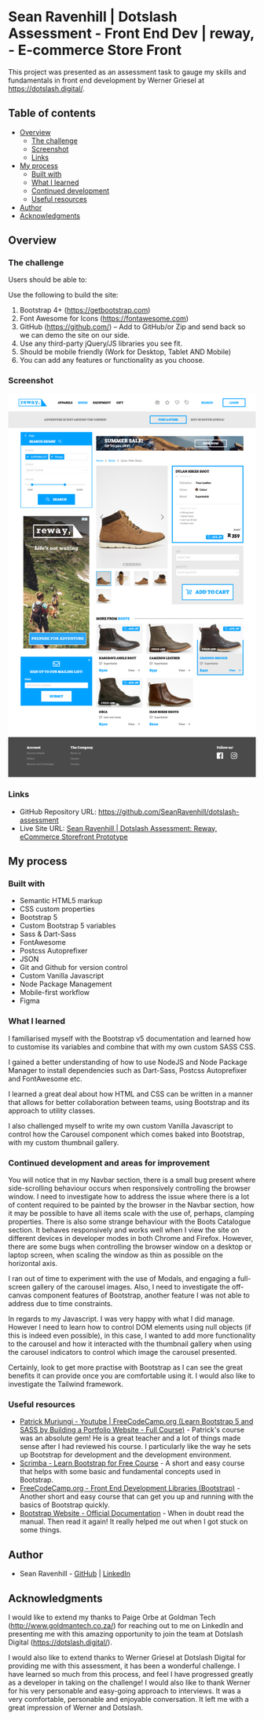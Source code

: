 # Sean Ravenhill | Dotslash Assessment - Front End Dev | reway, - E-commerce Store Front

This project was presented as an assessment task to gauge my skills and fundamentals in front end development by Werner Griesel at https://dotslash.digital/.

## Table of contents

- [Overview](#overview)
  - [The challenge](#the-challenge)
  - [Screenshot](#screenshot)
  - [Links](#links)
- [My process](#my-process)
  - [Built with](#built-with)
  - [What I learned](#what-i-learned)
  - [Continued development](#continued-development)
  - [Useful resources](#useful-resources)
- [Author](#author)
- [Acknowledgments](#acknowledgments)

## Overview

### The challenge

Users should be able to:

Use the following to build the site:

1. Bootstrap 4+ (https://getbootstrap.com)
2. Font Awesome for Icons (https://fontawesome.com)
3. GitHub (https://github.com/) – Add to GitHub/or Zip and send back so we can demo the site on our side.
4. Use any third-party jQuery/JS libraries you see fit.
5. Should be mobile friendly (Work for Desktop, Tablet AND Mobile)
6. You can add any features or functionality as you choose.

### Screenshot

![](./screenshot.png)

### Links

- GitHub Repository URL: https://github.com/SeanRavenhill/dotslash-assessment
- Live Site URL: [Sean Ravenhill | Dotslash Assessment: Reway, eCommerce Storefront Prototype](https://determined-neumann-fe549a.netlify.app/)

## My process

### Built with

- Semantic HTML5 markup
- CSS custom properties
- Bootstrap 5
- Custom Bootstrap 5 variables
- Sass & Dart-Sass
- FontAwesome
- Postcss Autoprefixer
- JSON
- Git and Github for version control
- Custom Vanilla Javascript
- Node Package Management
- Mobile-first workflow
- Figma

### What I learned

I familiarised myself with the Bootstrap v5 documentation and learned how to customise its variables and combine that with my own custom SASS CSS. 

I gained a better understanding of how to use NodeJS and Node Package Manager to install dependencies such as Dart-Sass, Postcss Autoprefixer and FontAwesome etc. 

I learned a great deal about how HTML and CSS can be written in a manner that allows for better collaboration between teams, using Bootstrap and its approach to utility classes. 

I also challenged myself to write my own custom Vanilla Javascript to control how the Carousel component which comes baked into Bootstrap, with my custom thumbnail gallery.

### Continued development and areas for improvement

You will notice that in my Navbar section, there is a small bug present where side-scrolling behaviour occurs when responsively controlling the browser window. I need to investigate how to address the issue where there is a lot of content required to be painted by the browser in the Navbar section, how it may be possible to have all items scale with the use of, perhaps, clamping properties. There is also some strange behaviour with the Boots Catalogue section. It behaves responsively and works well when I view the site on different devices in developer modes in both Chrome and Firefox. However, there are some bugs when controlling the browser window on a desktop or laptop screen, when scaling the window as thin as possible on the horizontal axis.

I ran out of time to experiment with the use of Modals, and engaging a full-screen gallery of the carousel images. Also, I need to investigate the off-canvas component features of Bootstrap, another feature I was not able to address due to time constraints.

In regards to my Javascript. I was very happy with what I did manage. However I need to learn how to control DOM elements using null objects (if this is indeed even possible), in this case, I wanted to add more functionality to the carousel and how it interacted with the thumbnail gallery when using the carousel indicators to control which image the carousel presented.

Certainly, look to get more practise with Bootstrap as I can see the great benefits it can provide once you are comfortable using it. I would also like to investigate the Tailwind framework.

### Useful resources

- [Patrick Muriungi - Youtube | FreeCodeCamp.org 
(Learn Bootstrap 5 and SASS by Building a Portfolio Website - Full Course)](https://www.youtube.com/watch?v=iJKCj8uAHz8&t=441s&ab_channel=freeCodeCamp.org) - Patrick's course was an absolute gem! He is a great teacher and a lot of things made sense after I had reviewed his course. I particularly like the way he sets up Bootstrap for development and the development environment.
- [Scrimba - Learn Bootstrap for Free Course](https://scrimba.com/learn/bootstrap4) - A short and easy course that helps with some basic and fundamental concepts used in Bootstrap.
- [FreeCodeCamp.org - Front End Development Libraries (Bootstrap)](https://www.freecodecamp.org/learn/front-end-development-libraries/#bootstrap) - Another short and easy course that can get you up and running with the basics of Bootstrap quickly.
- [Bootstrap Website - Official Documentation](https://getbootstrap.com/) - When in doubt read the manual. Then read it again! It really helped me out when I got stuck on some things.

## Author

- Sean Ravenhill - [GitHub](https://github.com/SeanRavenhill) | [LinkedIn](https://www.linkedin.com/in/seanravenhill/)

## Acknowledgments

I would like to extend my thanks to Paige Orbe at Goldman Tech (http://www.goldmantech.co.za/) for reaching out to me on LinkedIn and presenting me with this amazing opportunity to join the team at Dotslash Digital (https://dotslash.digital/).

I would also like to extend thanks to Werner Griesel at Dotslash Digital for providing me with this assessment, it has been a wonderful challenge. I have learned so much from this process, and feel I have progressed greatly as a developer in taking on the challenge! I would also like to thank Werner for his very personable and easy-going approach to interviews. It was a very comfortable, personable and enjoyable conversation. It left me with a great impression of Werner and Dotslash.